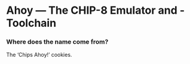 # Ahoy — The CHIP-8 Emulator and -Toolchain


### Where does the name come from?

The ‘Chips Ahoy!’ cookies.
